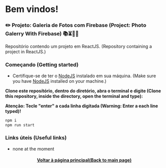 # Bem vindos! 

### ✏️ Projeto: Galeria de Fotos com Firebase (Project: Photo Galerry With Firebase) 📚⏳🤔😉

Repositório contendo um projeto em ReactJS. (Repository containing a project in ReactJS.)

### Começando (Getting started)

- Certifique-se de ter o [NodeJS](https://nodejs.org/en/) instalado em sua máquina. (Make sure you have [NodeJS](https://nodejs.org/en/) installed on your machine.)

**Clone este reposítório, dentro do diretório, abra o terminal e digite (Clone this repository, inside the directory, open the terminal and type):**

**Atenção: Tecle "enter" a cada linha digitada (Warning: Enter a each line typed)!**

```bash
npm i
npm run start 
```
### Links úteis (Useful links)
+ none at the moment

<h4 align="center"><a href="https://github.com/luciano-da-cruz-jr">Voltar à página principal(Back to main page)</a></h4>
